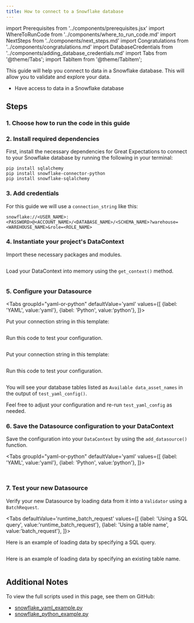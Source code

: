 ```yaml
---
title: How to connect to a Snowflake database
---
```

import Prerequisites from '../components/prerequisites.jsx'
import WhereToRunCode from '../components/where_to_run_code.md'
import NextSteps from '../components/next_steps.md'
import Congratulations from '../components/congratulations.md'
import DatabaseCredentials from '../components/adding_database_credentials.md'
import Tabs from '@theme/Tabs';
import TabItem from '@theme/TabItem';

This guide will help you connect to data in a Snowflake database.
This will allow you to validate and explore your data.

<Prerequisites>

- Have access to data in a Snowflake database

</Prerequisites>

## Steps

### 1. Choose how to run the code in this guide

<WhereToRunCode />

### 2. Install required dependencies

First, install the necessary dependencies for Great Expectations to connect to your Snowflake database by running the following in your terminal:

```console
pip install sqlalchemy
pip install snowflake-connector-python
pip install snowflake-sqlalchemy
```

### 3. Add credentials

<DatabaseCredentials />

For this guide we will use a `connection_string` like this:

```
snowflake://<USER_NAME>:<PASSWORD>@<ACCOUNT_NAME>/<DATABASE_NAME>/<SCHEMA_NAME>?warehouse=<WAREHOUSE_NAME>&role=<ROLE_NAME>
```   

### 4. Instantiate your project's DataContext

Import these necessary packages and modules.

```python file=../../../../tests/integration/docusaurus/connecting_to_your_data/database/snowflake_yaml_example.py#L3-L6
```

Load your DataContext into memory using the `get_context()` method.

```python file=../../../../tests/integration/docusaurus/connecting_to_your_data/database/snowflake_yaml_example.py#L17
```

### 5. Configure your Datasource

<Tabs
  groupId="yaml-or-python"
  defaultValue='yaml'
  values={[
  {label: 'YAML', value:'yaml'},
  {label: 'Python', value:'python'},
  ]}>
  <TabItem value="yaml">

Put your connection string in this template:

```python file=../../../../tests/integration/docusaurus/connecting_to_your_data/database/snowflake_yaml_example.py#L19-L33
```
Run this code to test your configuration.
```python file=../../../../tests/integration/docusaurus/connecting_to_your_data/database/snowflake_yaml_example.py#L42
```

</TabItem>
<TabItem value="python">

Put your connection string in this template:

```python file=../../../../tests/integration/docusaurus/connecting_to_your_data/database/snowflake_python_example.py#L19-L36
```
Run this code to test your configuration.
```python file=../../../../tests/integration/docusaurus/connecting_to_your_data/database/snowflake_python_example.py#L42
```

</TabItem>
</Tabs>

You will see your database tables listed as `Available data_asset_names` in the output of `test_yaml_config()`.

Feel free to adjust your configuration and re-run `test_yaml_config` as needed.

### 6. Save the Datasource configuration to your DataContext

Save the configuration into your `DataContext` by using the `add_datasource()` function.

<Tabs
  groupId="yaml-or-python"
  defaultValue='yaml'
  values={[
  {label: 'YAML', value:'yaml'},
  {label: 'Python', value:'python'},
  ]}>
  <TabItem value="yaml">

```python file=../../../../tests/integration/docusaurus/connecting_to_your_data/database/snowflake_yaml_example.py#L44
```

</TabItem>
<TabItem value="python">

```python file=../../../../tests/integration/docusaurus/connecting_to_your_data/database/snowflake_python_example.py#L44
```

</TabItem>
</Tabs>

### 7. Test your new Datasource

Verify your new Datasource by loading data from it into a `Validator` using a `BatchRequest`.

<Tabs
  defaultValue='runtime_batch_request'
  values={[
  {label: 'Using a SQL query', value:'runtime_batch_request'},
  {label: 'Using a table name', value:'batch_request'},
  ]}>
  <TabItem value="runtime_batch_request">

Here is an example of loading data by specifying a SQL query.

```python file=../../../../tests/integration/docusaurus/connecting_to_your_data/database/snowflake_yaml_example.py#L47-L61
```

  </TabItem>

  <TabItem value="batch_request">

Here is an example of loading data by specifying an existing table name.

```python file=../../../../tests/integration/docusaurus/connecting_to_your_data/database/snowflake_python_example.py#L67-L78
```

  </TabItem>
</Tabs>

<Congratulations />

## Additional Notes

To view the full scripts used in this page, see them on GitHub:

- [snowflake_yaml_example.py](https://github.com/great-expectations/great_expectations/blob/develop/tests/integration/docusaurus/connecting_to_your_data/database/snowflake_yaml_example.py)
- [snowflake_python_example.py](https://github.com/great-expectations/great_expectations/blob/develop/tests/integration/docusaurus/connecting_to_your_data/database/snowflake_python_example.py)

